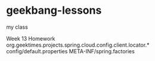 # geekbang-lessons
my class

Week 13 Homework
org.geektimes.projects.spring.cloud.config.client.locator.*
config/default.properties
META-INF/spring.factories
